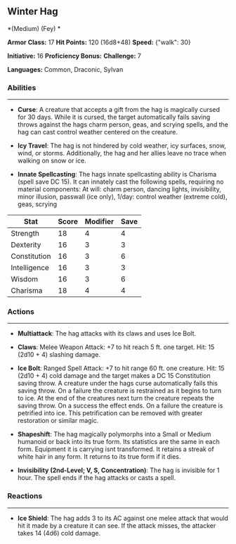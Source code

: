 ## Winter Hag
*(Medium) (Fey) *

**Armor Class:** 17
**Hit Points:** 120 (16d8+48)
**Speed:** {"walk": 30}

**Initiative:** 16
**Proficiency Bonus:**
**Challenge:** 7

**Languages:** Common, Draconic, Sylvan

### Abilities
 --- 
- **Curse**: A creature that accepts a gift from the hag is magically cursed for 30 days. While it is cursed, the target automatically fails saving throws against the hags charm person, geas, and scrying spells, and the hag can cast control weather centered on the creature.

- **Icy Travel**: The hag is not hindered by cold weather, icy surfaces, snow, wind, or storms. Additionally, the hag and her allies leave no trace when walking on snow or ice.

- **Innate Spellcasting**: The hags innate spellcasting ability is Charisma (spell save DC 15). It can innately cast the following spells, requiring no material components: At will: charm person, dancing lights, invisibility, minor illusion, passwall (ice only), 1/day: control weather (extreme cold), geas, scrying



| Stat | Score | Modifier | Save |
| ---- | ---- | ---- | ---- |
| Strength | 18 | 4 | 4 |
| Dexterity | 16 | 3 | 3 |
| Constitution | 16 | 3 | 6 |
| Intelligence | 16 | 3 | 3 |
| Wisdom | 16 | 3 | 6 |
| Charisma | 18 | 4 | 4 |

### Actions
 --- 
- **Multiattack**: The hag attacks with its claws and uses Ice Bolt.

- **Claws**: Melee Weapon Attack: +7 to hit  reach 5 ft.  one target. Hit: 15 (2d10 + 4) slashing damage.

- **Ice Bolt**: Ranged Spell Attack: +7 to hit  range 60 ft.  one creature. Hit: 15 (2d10 + 4) cold damage  and the target makes a DC 15 Constitution saving throw. A creature under the hags curse automatically fails this saving throw. On a failure  the creature is restrained as it begins to turn to ice. At the end of the creatures next turn  the creature repeats the saving throw. On a success  the effect ends. On a failure  the creature is petrified into ice. This petrification can be removed with greater restoration or similar magic.

- **Shapeshift**: The hag magically polymorphs into a Small or Medium humanoid or back into its true form. Its statistics are the same in each form. Equipment it is carrying isnt transformed. It retains a streak of white hair in any form. It returns to its true form if it dies.

- **Invisibility (2nd-Level; V, S, Concentration)**: The hag is invisible for 1 hour. The spell ends if the hag attacks or casts a spell.

### Reactions
 --- 
- **Ice Shield**: The hag adds 3 to its AC against one melee attack that would hit it made by a creature it can see. If the attack misses, the attacker takes 14 (4d6) cold damage.

